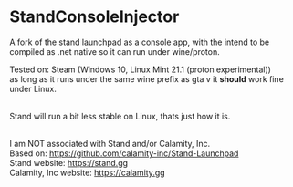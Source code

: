 # StandConsoleInjector
A fork of the stand launchpad as a console app, with the intend to be compiled as .net native so it can run under wine/proton.

Tested on: Steam (Windows 10, Linux Mint 21.1 (proton experimental))<br >as long as it runs under the same wine prefix as gta v it **should** work fine under Linux.

<br >Stand will run a bit less stable on Linux, thats just how it is.

<br >I am NOT associated with Stand and/or Calamity, Inc.
<br >Based on: https://github.com/calamity-inc/Stand-Launchpad
<br >Stand website: https://stand.gg
<br >Calamity, Inc website: https://calamity.gg
